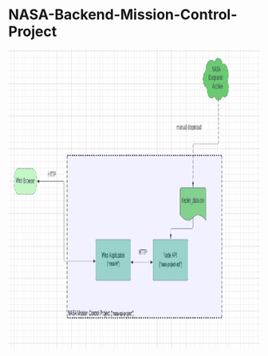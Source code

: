 #  NASA-Backend-Mission-Control-Project 


<img src="./flowchart.jpg" alt="Flowchart" height="600">
